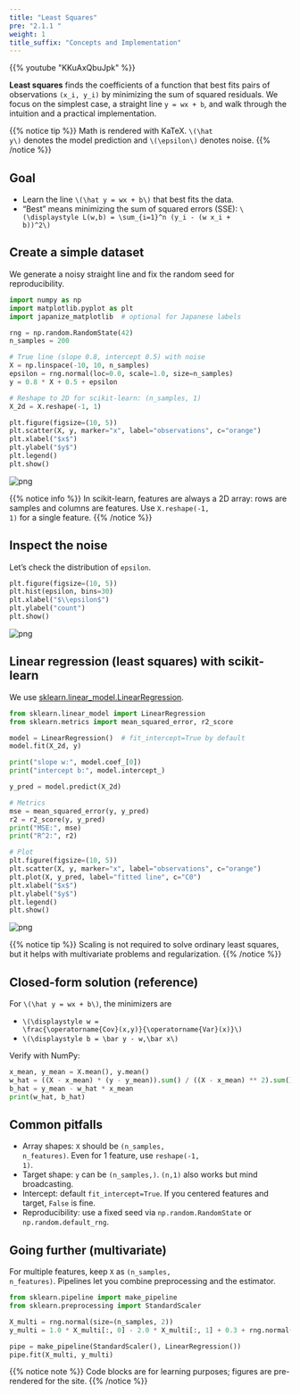 ```yaml
---
title: "Least Squares"
pre: "2.1.1 "
weight: 1
title_suffix: "Concepts and Implementation"
---
```


{{% youtube "KKuAxQbuJpk" %}}


<div class="pagetop-box">
  <p><b>Least squares</b> finds the coefficients of a function that best fits pairs of observations <code>(x_i, y_i)</code> by minimizing the sum of squared residuals. We focus on the simplest case, a straight line <code>y = wx + b</code>, and walk through the intuition and a practical implementation.</p>
  </div>

{{% notice tip %}}
Math is rendered with KaTeX. <code>\\(\hat y\\)</code> denotes the model prediction and <code>\\(\epsilon\\)</code> denotes noise.
{{% /notice %}}

## Goal
- Learn the line <code>\\(\hat y = wx + b\\)</code> that best fits the data.
- “Best” means minimizing the sum of squared errors (SSE):
  <code>\\(\displaystyle L(w,b) = \sum_{i=1}^n (y_i - (w x_i + b))^2\\)</code>

## Create a simple dataset
We generate a noisy straight line and fix the random seed for reproducibility.

```python
import numpy as np
import matplotlib.pyplot as plt
import japanize_matplotlib  # optional for Japanese labels

rng = np.random.RandomState(42)
n_samples = 200

# True line (slope 0.8, intercept 0.5) with noise
X = np.linspace(-10, 10, n_samples)
epsilon = rng.normal(loc=0.0, scale=1.0, size=n_samples)
y = 0.8 * X + 0.5 + epsilon

# Reshape to 2D for scikit-learn: (n_samples, 1)
X_2d = X.reshape(-1, 1)

plt.figure(figsize=(10, 5))
plt.scatter(X, y, marker="x", label="observations", c="orange")
plt.xlabel("$x$")
plt.ylabel("$y$")
plt.legend()
plt.show()
```

![png](/images/basic/regression/01_Linear_Regression_files/01_Linear_Regression_6_0.png)

{{% notice info %}}
In scikit-learn, features are always a 2D array: rows are samples and columns are features. Use <code>X.reshape(-1, 1)</code> for a single feature.
{{% /notice %}}

## Inspect the noise
Let’s check the distribution of <code>epsilon</code>.

```python
plt.figure(figsize=(10, 5))
plt.hist(epsilon, bins=30)
plt.xlabel("$\\epsilon$")
plt.ylabel("count")
plt.show()
```

![png](/images/basic/regression/01_Linear_Regression_files/01_Linear_Regression_8_0.png)

## Linear regression (least squares) with scikit-learn
We use <a href="https://scikit-learn.org/stable/modules/generated/sklearn.linear_model.LinearRegression.html" target="_blank" rel="noopener">sklearn.linear_model.LinearRegression</a>.

```python
from sklearn.linear_model import LinearRegression
from sklearn.metrics import mean_squared_error, r2_score

model = LinearRegression()  # fit_intercept=True by default
model.fit(X_2d, y)

print("slope w:", model.coef_[0])
print("intercept b:", model.intercept_)

y_pred = model.predict(X_2d)

# Metrics
mse = mean_squared_error(y, y_pred)
r2 = r2_score(y, y_pred)
print("MSE:", mse)
print("R^2:", r2)

# Plot
plt.figure(figsize=(10, 5))
plt.scatter(X, y, marker="x", label="observations", c="orange")
plt.plot(X, y_pred, label="fitted line", c="C0")
plt.xlabel("$x$")
plt.ylabel("$y$")
plt.legend()
plt.show()
```

![png](/images/basic/regression/01_Linear_Regression_files/01_Linear_Regression_10_0.png)

{{% notice tip %}}
Scaling is not required to solve ordinary least squares, but it helps with multivariate problems and regularization.
{{% /notice %}}

## Closed-form solution (reference)
For <code>\\(\hat y = wx + b\\)</code>, the minimizers are

- <code>\\(\displaystyle w = \frac{\operatorname{Cov}(x,y)}{\operatorname{Var}(x)}\\)</code>
- <code>\\(\displaystyle b = \bar y - w\,\bar x\\)</code>

Verify with NumPy:

```python
x_mean, y_mean = X.mean(), y.mean()
w_hat = ((X - x_mean) * (y - y_mean)).sum() / ((X - x_mean) ** 2).sum()
b_hat = y_mean - w_hat * x_mean
print(w_hat, b_hat)
```

## Common pitfalls
- Array shapes: <code>X</code> should be <code>(n_samples, n_features)</code>. Even for 1 feature, use <code>reshape(-1, 1)</code>.
- Target shape: <code>y</code> can be <code>(n_samples,)</code>. <code>(n,1)</code> also works but mind broadcasting.
- Intercept: default <code>fit_intercept=True</code>. If you centered features and target, <code>False</code> is fine.
- Reproducibility: use a fixed seed via <code>np.random.RandomState</code> or <code>np.random.default_rng</code>.

## Going further (multivariate)
For multiple features, keep <code>X</code> as <code>(n_samples, n_features)</code>. Pipelines let you combine preprocessing and the estimator.

```python
from sklearn.pipeline import make_pipeline
from sklearn.preprocessing import StandardScaler

X_multi = rng.normal(size=(n_samples, 2))
y_multi = 1.0 * X_multi[:, 0] - 2.0 * X_multi[:, 1] + 0.3 + rng.normal(size=n_samples)

pipe = make_pipeline(StandardScaler(), LinearRegression())
pipe.fit(X_multi, y_multi)
```

{{% notice note %}}
Code blocks are for learning purposes; figures are pre-rendered for the site.
{{% /notice %}}

